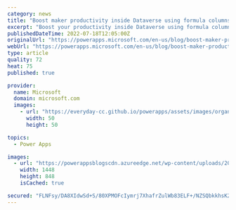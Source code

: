```yaml
---
category: news
title: "Boost maker productivity inside Dataverse using formula columns!"
excerpt: "Boost your productivity inside Dataverse using formula columns! "
publishedDateTime: 2022-07-18T12:05:00Z
originalUrl: "https://powerapps.microsoft.com/en-us/blog/boost-maker-productivity-inside-dataverse-using-formula-columns/"
webUrl: "https://powerapps.microsoft.com/en-us/blog/boost-maker-productivity-inside-dataverse-using-formula-columns/"
type: article
quality: 72
heat: 75
published: true

provider:
  name: Microsoft
  domain: microsoft.com
  images:
    - url: "https://everyday-cc.github.io/powerapps/assets/images/organizations/microsoft.com-50x50.jpg"
      width: 50
      height: 50

topics:
  - Power Apps

images:
  - url: "https://powerappsblogscdn.azureedge.net/wp-content/uploads/2022/07/formulawalkthrough.gif"
    width: 1448
    height: 848
    isCached: true

secured: "FLNFsy/DA8XIdwSd+S/80XPMOFcIymrj7XhafrZulWb83ELF+/NZSQbkkhsK2q76eO6UdnLNWYnPwfSSND6QFByR1PCzDXFQGFAnyjcAcRu0r8pcY6pOjIjvqyVCHJV++PAAjxZBFTKeFtfQLA0GiFPR/QsTdnWtYIusV4/utK5zbqfuDk7CpeiXsF+Zr7HGGNRQztX1TIgl8ne5I9VU1Y8jinbgPKP/P38/nlbGqRW7Z580kZOVeheggE28f+u0vJ7pM32ar/bP5HkS5WpBhz+V+KsLcZlU0rwi8tq4mmOlwXeclrB4wq8y/ywa0h4lw5EO15/j4SF4JjGRNi6FsF+R1snsXTDTRjuV4xCFITQ=;eGTeXk+n/kjBAESAfcFdfg=="
---
```


